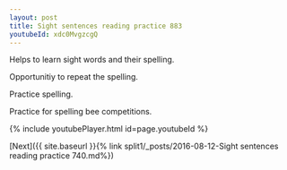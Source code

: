 ```yaml
---
layout: post
title: Sight sentences reading practice 883
youtubeId: xdc0MvgzcgQ
---
```

 
 
Helps to learn sight words and their spelling.

Opportunitiy to repeat the spelling. 

Practice spelling. 
 
Practice for spelling bee competitions. 
 
{% include youtubePlayer.html id=page.youtubeId %}
 
 

[Next]({{ site.baseurl }}{% link  split1/_posts/2016-08-12-Sight sentences reading practice 740.md%})
 

